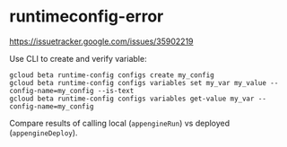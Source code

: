 # runtimeconfig-error
https://issuetracker.google.com/issues/35902219

Use CLI to create and verify variable:
```
gcloud beta runtime-config configs create my_config
gcloud beta runtime-config configs variables set my_var my_value --config-name=my_config --is-text
gcloud beta runtime-config configs variables get-value my_var --config-name=my_config
```

Compare results of calling local (`appengineRun`) vs deployed (`appengineDeploy`).
